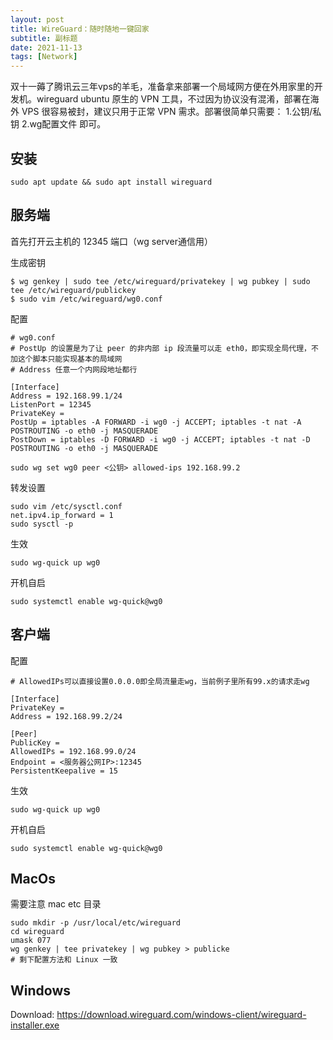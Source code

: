 ```yaml
---
layout: post
title: WireGuard：随时随地一键回家
subtitle: 副标题
date: 2021-11-13
tags: [Network]
---
```


双十一薅了腾讯云三年vps的羊毛，准备拿来部署一个局域网方便在外用家里的开发机。wireguard ubuntu 原生的 VPN 工具，不过因为协议没有混淆，部署在海外 VPS 很容易被封，建议只用于正常 VPN 需求。部署很简单只需要： 1.公钥/私钥 2.wg配置文件 即可。

## 安装

```
sudo apt update && sudo apt install wireguard
```

## 服务端

首先打开云主机的 12345 端口（wg server通信用）

生成密钥

```
$ wg genkey | sudo tee /etc/wireguard/privatekey | wg pubkey | sudo tee /etc/wireguard/publickey
$ sudo vim /etc/wireguard/wg0.conf
```

配置

```
# wg0.conf
# PostUp 的设置是为了让 peer 的非内部 ip 段流量可以走 eth0，即实现全局代理，不加这个脚本只能实现基本的局域网
# Address 任意一个内网段地址都行

[Interface]
Address = 192.168.99.1/24
ListenPort = 12345
PrivateKey = 
PostUp = iptables -A FORWARD -i wg0 -j ACCEPT; iptables -t nat -A POSTROUTING -o eth0 -j MASQUERADE
PostDown = iptables -D FORWARD -i wg0 -j ACCEPT; iptables -t nat -D POSTROUTING -o eth0 -j MASQUERADE
```

```
sudo wg set wg0 peer <公钥> allowed-ips 192.168.99.2
```

转发设置

```
sudo vim /etc/sysctl.conf
net.ipv4.ip_forward = 1
sudo sysctl -p
```

生效

```
sudo wg-quick up wg0
```

开机自启

```
sudo systemctl enable wg-quick@wg0
```

## 客户端

配置

```
# AllowedIPs可以直接设置0.0.0.0即全局流量走wg，当前例子里所有99.x的请求走wg

[Interface]
PrivateKey = 
Address = 192.168.99.2/24

[Peer]
PublicKey = 
AllowedIPs = 192.168.99.0/24
Endpoint = <服务器公网IP>:12345
PersistentKeepalive = 15
```

生效

```
sudo wg-quick up wg0
```

开机自启

```
sudo systemctl enable wg-quick@wg0
```

## MacOs

需要注意 mac etc 目录

```
sudo mkdir -p /usr/local/etc/wireguard
cd wireguard
umask 077
wg genkey | tee privatekey | wg pubkey > publicke
# 剩下配置方法和 Linux 一致
```

## Windows

Download: https://download.wireguard.com/windows-client/wireguard-installer.exe
